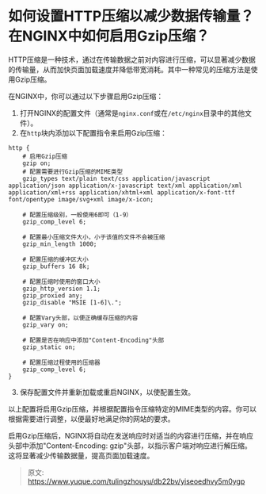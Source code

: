 # 如何设置HTTP压缩以减少数据传输量？在NGINX中如何启用Gzip压缩？

HTTP压缩是一种技术，通过在传输数据之前对内容进行压缩，可以显著减少数据的传输量，从而加快页面加载速度并降低带宽消耗。其中一种常见的压缩方法是使用Gzip压缩。

在NGINX中，你可以通过以下步骤启用Gzip压缩：

1.  打开NGINX的配置文件（通常是`nginx.conf`或在`/etc/nginx`目录中的其他文件）。 
2.  在`http`块内添加以下配置指令来启用Gzip压缩： 
```nginx
http {
    # 启用Gzip压缩
    gzip on;
    # 配置需要进行Gzip压缩的MIME类型
    gzip_types text/plain text/css application/javascript application/json application/x-javascript text/xml application/xml application/xml+rss application/xhtml+xml application/x-font-ttf font/opentype image/svg+xml image/x-icon;

    # 配置压缩级别，一般使用6即可（1-9）
    gzip_comp_level 6;

    # 配置最小压缩文件大小，小于该值的文件不会被压缩
    gzip_min_length 1000;

    # 配置压缩的缓冲区大小
    gzip_buffers 16 8k;

    # 配置压缩时使用的窗口大小
    gzip_http_version 1.1;
    gzip_proxied any;
    gzip_disable "MSIE [1-6]\.";

    # 配置Vary头部，以便正确缓存压缩的内容
    gzip_vary on;

    # 配置是否在响应中添加"Content-Encoding"头部
    gzip_static on;

    # 配置压缩过程使用的压缩器
    gzip_comp_level 6;
}
```

3. 保存配置文件并重新加载或重启NGINX，以使配置生效。

以上配置将启用Gzip压缩，并根据配置指令压缩特定的MIME类型的内容。你可以根据需要进行调整，以便最好地满足你的网站的要求。

启用Gzip压缩后，NGINX将自动在发送响应时对适当的内容进行压缩，并在响应头部中添加"Content-Encoding: gzip"头部，以指示客户端对响应进行解压缩。这将显著减少传输数据量，提高页面加载速度。


> 原文: <https://www.yuque.com/tulingzhouyu/db22bv/yiseoedhvy5m0ygp>